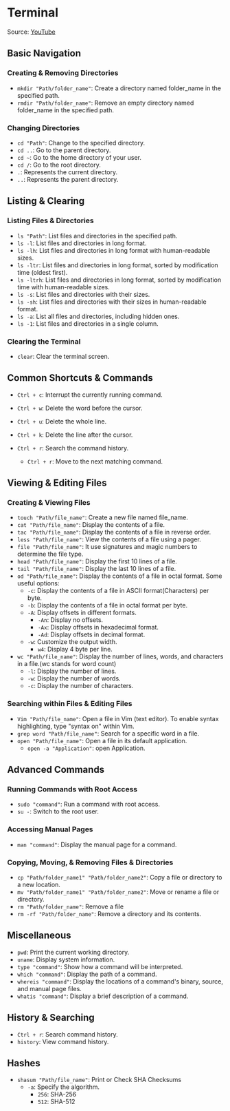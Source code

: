 # Terminal
Source: [YouTube](https://youtu.be/tw07ctwa7_8)

## Basic Navigation

### Creating & Removing Directories
- `mkdir "Path/folder_name"`: Create a directory named folder_name in the specified path.
- `rmdir "Path/folder_name"`: Remove an empty directory named folder_name in the specified path.

### Changing Directories
- `cd "Path"`: Change to the specified directory.
- `cd ..`: Go to the parent directory.
- `cd ~`: Go to the home directory of your user.
- `cd /`: Go to the root directory.
- `.`: Represents the current directory.
- `..`: Represents the parent directory.

## Listing & Clearing

### Listing Files & Directories
- `ls "Path"`: List files and directories in the specified path.
- `ls -l`: List files and directories in long format.
- `ls -lh`: List files and directories in long format with human-readable sizes.
- `ls -ltr`: List files and directories in long format, sorted by modification time (oldest first).
- `ls -ltrh`: List files and directories in long format, sorted by modification time with human-readable sizes.
- `ls -s`: List files and directories with their sizes.
- `ls -sh`: List files and directories with their sizes in human-readable format.
- `ls -a`: List all files and directories, including hidden ones.
- `ls -1`: List files and directories in a single column.


### Clearing the Terminal
- `clear`: Clear the terminal screen.

## Common Shortcuts & Commands

- `Ctrl + c`: Interrupt the currently running command.
- `Ctrl + w`: Delete the word before the cursor.
- `Ctrl + u`: Delete the whole line.
- `Ctrl + k`: Delete the line after the cursor.

- `Ctrl + r`: Search the command history.
  - `Ctrl + r`: Move to the next matching command.


## Viewing & Editing Files

### Creating & Viewing Files
- `touch "Path/file_name"`: Create a new file named file_name.
- `cat "Path/file_name"`: Display the contents of a file.
- `tac "Path/file_name"`: Display the contents of a file in reverse order.
- `less "Path/file_name"`: View the contents of a file using a pager.
- `file "Path/file_name"`: It use signatures and magic numbers to determine the file type.
- `head "Path/file_name"`: Display the first 10 lines of a file.
- `tail "Path/file_name"`: Display the last 10 lines of a file.
- `od "Path/file_name"`: Display the contents of a file in octal format. Some useful options:
  - `-c`: Display the contents of a file in ASCII format(Characters) per byte.
  - `-b`: Display the contents of a file in octal format per byte.
  - `-A`: Display offsets in different formats.
    - `-An`: Display no offsets.
    - `-Ax`: Display offsets in hexadecimal format.
    - `-Ad`: Display offsets in decimal format.
  - `-w`: Customize the output width.
    - `w4`: Display 4 byte per line.
- `wc "Path/file_name"`: Display the number of lines, words, and characters in a file.(wc stands for word count)
  - `-l`: Display the number of lines.
  - `-w`: Display the number of words.
  - `-c`: Display the number of characters.

### Searching within Files & Editing Files
- `Vim "Path/file_name"`: Open a file in Vim (text editor). To enable syntax highlighting, type "syntax on" within Vim.
- `grep word "Path/file_name"`: Search for a specific word in a file.
- `open "Path/file_name"`: Open a file in its default application.
  - `open -a "Application"`: open Application.


## Advanced Commands

### Running Commands with Root Access
- `sudo "command"`: Run a command with root access.
- `su -`: Switch to the root user.

### Accessing Manual Pages
- `man "command"`: Display the manual page for a command.

### Copying, Moving, & Removing Files & Directories
- `cp "Path/folder_name1" "Path/folder_name2"`: Copy a file or directory to a new location.
- `mv "Path/folder_name1" "Path/folder_name2"`: Move or rename a file or directory.
- `rm "Path/folder_name"`: Remove a file
- `rm -rf "Path/folder_name"`: Remove a directory and its contents.

## Miscellaneous

- `pwd`: Print the current working directory.
- `uname`: Display system information.
- `type "command"`: Show how a command will be interpreted.
- `which "command"`: Display the path of a command.
- `whereis "command"`: Display the locations of a command's binary, source, and manual page files.
- `whatis "command"`: Display a brief description of a command.

## History & Searching

- `Ctrl + r`: Search command history.
- `history`: View command history.

## Hashes

- `shasum "Path/file_name"`: Print or Check SHA Checksums
  - `-a`: Specify the algorithm.
    - `256`: SHA-256
    - `512`: SHA-512